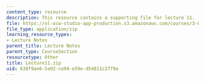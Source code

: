 ```yaml
---
content_type: resource
description: This resource contains a supporting file for lecture 11.
file: https://ol-ocw-studio-app-production.s3.amazonaws.com/courses/3-016-mathematics-for-materials-scientists-and-engineers-fall-2005/638f9ae65a92ce94e59ed54811c2779a_Lecture11.zip
file_type: application/zip
learning_resource_types:
- Lecture Notes
parent_title: Lecture Notes
parent_type: CourseSection
resourcetype: Other
title: Lecture11.zip
uid: 638f9ae6-5a92-ce94-e59e-d54811c2779a
---
```


